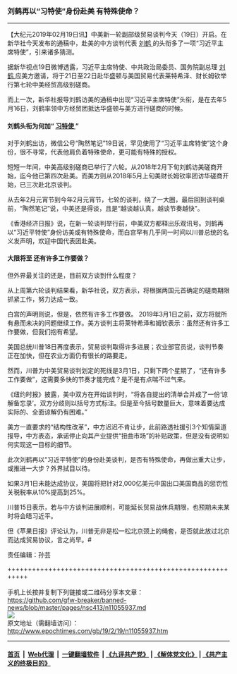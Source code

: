 ### 刘鹤再以“习特使”身份赴美 有特殊使命？
------------------------

<p>
 【大纪元2019年02月19日讯】中美新一轮副部级贸易谈判今天（19日）开启。在新华社今天发布的通稿中，赴美的中方谈判代表
 <a href="http://www.epochtimes.com/gb/tag/%E5%88%98%E9%B9%A4.html">
  刘鹤
 </a>
 的头衔多了一项“习近平主席特使”，引来诸多猜测。
</p>
<p>
 据新华视点19日微博透露，习近平主席特使、中共政治局委员、国务院副总理
 <a href="http://www.epochtimes.com/gb/tag/%E5%88%98%E9%B9%A4.html">
  刘鹤
 </a>
 应美方邀请，将于21日至22日赴华盛顿与美国贸易代表莱特希泽、财长姆钦举行第七轮中美经贸高级别磋商。
</p>
<p>
 而上一次，新华社报导刘鹤访美的通稿中出现“习近平主席特使”头衔，是在去年5月16日，刘鹤率领中方经贸团抵达华盛顿与美方进行磋商的时候。
</p>
<h4>
 刘鹤头衔为何加“
 <a href="http://www.epochtimes.com/gb/tag/%E4%B9%A0%E7%89%B9%E4%BD%BF.html">
  习特使
 </a>
 ”
</h4>
<p>
 对于刘鹤出访，微信公号“陶然笔记”19日说，罕见使用了“习近平主席特使”这个身份，很不寻常，代表他肩负着特殊使命，更可能有特殊的授权。
</p>
<p>
 短短一年间，中美高级别磋商已举行了六轮。从2018年2月下旬刘鹤访美磋商开始，迄今他已第四次赴美。而美方则从2018年5月上旬美财长姆钦率团访华磋商开始，已三次赴北京谈判。
</p>
<p>
 从去年2月元宵节到今年2月元宵节，七轮的谈判，绕了一大圈，最后回到谈判桌前，“陶然笔记”说，中美还是得谈，且是“越谈越认真，越谈节奏越快”。
</p>
<p>
 《香港经济日报》说，在新一轮谈判举行前，中美双方都释出乐观讯号。刘鹤再以“习近平特使”身份访美或有特殊使命，而白宫罕有几乎同一时间以川普总统的名义发声明，欢迎中国代表团赴美。
</p>
<h4>
 大限将至 还有许多工作要做？
</h4>
<p class="one-p">
 但外界最关注的还是，目前双方谈到什么程度？
</p>
<p class="one-p">
 从上周第六轮谈判结果看，新华社说，双方表示，将根据两国元首确定的磋商期限抓紧工作，努力达成一致。
</p>
<p class="one-p">
 白宫的声明则说，但是，依然有许多工作要做。 2019年3月1日之前，双方将就所有悬而未决的问题继续工作。美方谈判主将莱特希泽和姆钦表示：虽然还有许多工作要做，但我们抱有希望。
</p>
<p class="one-p">
 美国总统川普18日再度表示，贸易谈判取得许多进展；农业部官员说，谈判节奏正在加快，但在农业方面仍有很长的路要走。
</p>
<p>
 然而，川普为中美贸易谈判划定的死线是3月1日，只剩下两个星期了，“还有许多工作要做”，这需要多快的节奏才能完成？是不是有点喘不过气来。
</p>
<p>
 《纽约时报》披露，美中双方在开始谈判时，“将各自提出的清单合并成了一份‘谅解备忘录’。双方分歧则以括号方式标注。但是至今括号数量巨大，意味着要达成实际的、全面谅解仍有困难。”
</p>
<p>
 美方一直要求的“结构性改革”，中方迟迟不肯让步，此前路透社援引3个知情渠道报导，中方表态，承诺停止向其产业提供“扭曲市场”的补贴政策，但是没有说明如何实现这一目标的细节。
</p>
<p>
 此次刘鹤再以“习近平特使”的身份赴美谈判，是否有特殊使命，再做出重大让步，或推进一大步？外界拭目以待。
</p>
<p>
 如果3月1日未能达成协议，美国将把针对2,000亿美元中国出口美国商品的惩罚性关税税率从10%提高到25%。
</p>
<p>
 川普15日表示，若与中方谈判进展顺利，可能延长贸易战休兵期限，也预期未来某时将会晤习近平。
</p>
<p>
 但《苹果日报》评论认为，川普无非是松一松北京颈上的绳套，是否就此放过北京而达成贸易协议，言之尚早。#
</p>
<p>
 责任编辑：孙芸
</p>

+++++++++++++++++++++++++++++++++++++++++++++++++++++++++++<br/><br/>
手机上长按并复制下列链接或二维码分享本文章：<br/>
https://github.com/gfw-breaker/banned-news/blob/master/pages/nsc413/n11055937.md <br/>
<a href='https://github.com/gfw-breaker/banned-news/blob/master/pages/nsc413/n11055937.md'><img src='https://github.com/gfw-breaker/banned-news/blob/master/pages/nsc413/n11055937.md.png'/></a> <br/>
原文地址（需翻墙访问）：http://www.epochtimes.com/gb/19/2/19/n11055937.htm


------------------------
#### [首页](https://github.com/gfw-breaker/banned-news/blob/master/README.md) &nbsp;|&nbsp; [Web代理](https://github.com/labour-camp/helloworld) &nbsp;|&nbsp; [一键翻墙软件](https://github.com/gfw-breaker/nogfw/blob/master/README.md) &nbsp;| [《九评共产党》](https://github.com/gfw-breaker/9ping.md/blob/master/README.md#九评之一评共产党是什么) | [《解体党文化》](https://github.com/gfw-breaker/jtdwh.md/blob/master/README.md) | [《共产主义的终极目的》](https://github.com/gfw-breaker/gczydzjmd.md/blob/master/README.md)

